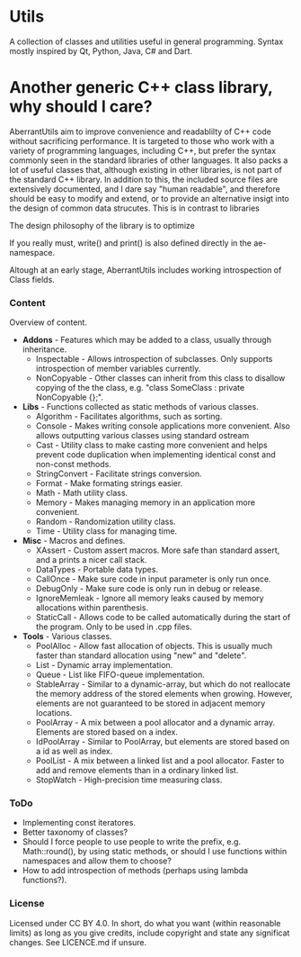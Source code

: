 # Utils
A collection of classes and utilities useful in general programming. Syntax mostly inspired by Qt, Python, Java, C# and Dart.

# Another generic C++ class library, why should I care?

AberrantUtils aim to improve convenience and readablilty of C++ code without sacrificing performance. It is targeted to those who work with a variety of programming languages, including C++, but prefer the syntax commonly seen in the standard libraries of other languages. It also packs a lot of useful classes that, although existing in other libraries, is not part of the standard C++ library. In addition to this, the included source files are extensively documented, and I dare say "human readable", and therefore should be easy to modify and extend, or to provide an alternative insigt into the design of common data strucutes. This is in contrast to libraries 

The design philosophy of the library is to optimize  

If you really must, write() and print() is also defined directly in the ae-namespace.

Altough at an early stage, AberrantUtils includes working introspection of Class fields.


### Content
Overview of content.
- **Addons** - Features which may be added to a class, usually through inheritance.
    - Inspectable - Allows introspection of subclasses. Only supports introspection of member variables currently.
    - NonCopyable - Other classes can inherit from this class to disallow copying of the the 
      class, e.g. "class SomeClass : private NonCopyable {};".
- **Libs** - Functions collected as static methods of various classes.
    - Algorithm - Facilitates algorithms, such as sorting.
    - Console - Makes writing console applications more convenient. Also allows outputting various classes using standard ostream
    - Cast - Utility class to make casting more convenient and helps prevent code duplication when implementing identical const and non-const methods.
    - StringConvert - Facilitate strings conversion.
    - Format - Make formating strings easier.
    - Math - Math utility class.
    - Memory - Makes managing memory in an application more convenient.
    - Random - Randomization utility class.
    - Time - Utility class for managing time.
- **Misc** - Macros and defines.
    - XAssert - Custom assert macros. More safe than standard assert, and a prints a nicer call stack. 
    - DataTypes - Portable data types. 
    - CallOnce - Make sure code in input parameter is only run once.
    - DebugOnly - Make sure code is only run in debug or release.
    - IgnoreMemleak - Ignore all memory leaks caused by memory allocations within parenthesis.
    - StaticCall - Allows code to be called automatically during the start of the program. Only to be used in .cpp files.
- **Tools** - Various classes.
    - PoolAlloc - Allow fast allocation of objects. This is usually much faster than standard allocation using "new" and "delete".
    - List - Dynamic array implementation. 
    - Queue - List like FIFO-queue implementation. 
    - StableArray - Similar to a dynamic-array, but which do not reallocate the memory address of the stored elements when growing. However, elements are not guaranteed to be stored in adjacent memory locations.
    - PoolArray - A mix between a pool allocator and a dynamic array. Elements are stored based on a index.
    - IdPoolArray - Similar to PoolArray, but elements are stored based on a id as well as index.
    - PoolList - A mix between a linked list and a pool allocator. Faster to add and remove elements than in a ordinary linked list.
    - StopWatch - High-precision time measuring class.

### ToDo
- Implementing const iteratores.
- Better taxonomy of classes?
- Should I force people to use people to write the prefix, e.g. Math::round(), by using static methods, or should I use functions within namespaces and allow them to choose?
- How to add introspection of methods (perhaps using lambda functions?).

### License
Licensed under CC BY 4.0. In short, do what you want (within reasonable limits) as long as you give credits, include copyright and state any significat changes. See LICENCE.md if unsure.